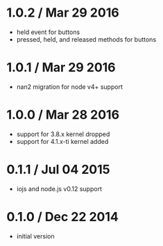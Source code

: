 1.0.2 / Mar 29 2016
===================

  * held event for buttons
  * pressed, held, and released methods for buttons

1.0.1 / Mar 29 2016
===================

  * nan2 migration for node v4+ support

1.0.0 / Mar 28 2016
===================

  * support for 3.8.x kernel dropped
  * support for 4.1.x-ti kernel added

0.1.1 / Jul 04 2015
===================

  * iojs and node.js v0.12 support

0.1.0 / Dec 22 2014
===================

  * initial version

